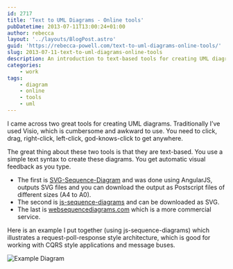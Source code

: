 ```yaml
---
id: 2717
title: 'Text to UML Diagrams - Online tools'
pubDatetime: 2013-07-11T13:00:24+01:00
author: rebecca
layout: '../layouts/BlogPost.astro'
guid: 'https://rebecca-powell.com/text-to-uml-diagrams-online-tools/'
slug: 2013-07-11-text-to-uml-diagrams-online-tools
description: An introduction to text-based tools for creating UML diagrams, highlighting SVG-Sequence-Diagram, js-sequence-diagrams, and websequencediagrams.com, with an example of a request-poll-response style architecture.
categories:
    - work
tags:
    - diagram
    - online
    - tools
    - uml
---
```


I came across two great tools for creating UML diagrams. Traditionally I’ve used Visio, which is cumbersome and awkward to use. You need to click, drag, right-click, left-click, god-knows-click to get anywhere.

The great thing about these two tools is that they are text-based. You use a simple text syntax to create these diagrams. You get automatic visual feedback as you type.

- The first is [SVG-Sequence-Diagram](http://sullerandras.github.io/SVG-Sequence-Diagram/) and was done using AngularJS, outputs SVG files and you can download the output as Postscript files of different sizes (A4 to A0).
- The second is [js-sequence-diagrams](http://bramp.github.io/js-sequence-diagrams/) and can be downloaded as SVG.
- The last is [websequencediagrams.com](http://www.websequencediagrams.com/) which is a more commercial service.

Here is an example I put together (using js-sequence-diagrams) which illustrates a request-poll-response style architecture, which is good for working with CQRS style applications and message buses.

![Example Diagram](http://media.tumblr.com/b8c921613a58497cba2c4bbe81adc04b/tumblr_inline_mprkxbl4pg1qz4rgp.png)
